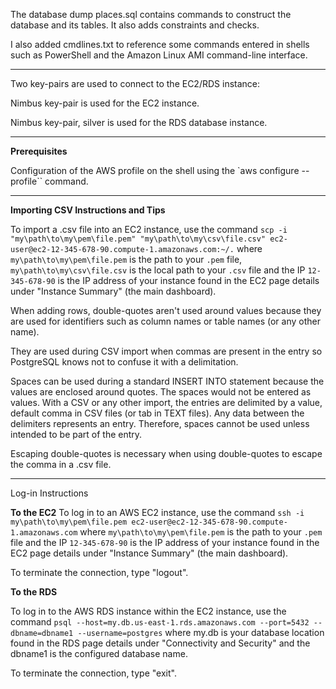 The database dump places.sql contains commands to construct the database and its tables. It also adds constraints and checks.

I also added cmdlines.txt to reference some commands entered in shells such as PowerShell and the Amazon Linux AMI command-line interface.

---

Two key-pairs are used to connect to the EC2/RDS instance:

Nimbus key-pair is used for the EC2 instance.
  
Nimbus key-pair, silver is used for the RDS database instance.

---

**Prerequisites**

Configuration of the AWS profile on the shell using the `aws configure --profile`` command.

---

**Importing CSV Instructions and Tips**

To import a .csv file into an EC2 instance, use the command 
`scp -i "my\path\to\my\pem\file.pem" "my\path\to\my\csv\file.csv" ec2-user@ec2-12-345-678-90.compute-1.amazonaws.com:~/.`
where `my\path\to\my\pem\file.pem` is the path to your `.pem` file, `my\path\to\my\csv\file.csv` is the local path to your `.csv` file
and the IP `12-345-678-90` is the IP address of your instance found in the EC2 page details under "Instance Summary" (the main dashboard).

When adding rows, double-quotes aren't used around values because they are used for identifiers such as column names or table names (or any other name).

They are used during CSV import when commas are present in the entry so PostgreSQL knows not to confuse it with a delimitation.

Spaces can be used during a standard INSERT INTO statement because the values are enclosed around quotes. The spaces would not be entered as values.
With a CSV or any other import, the entries are delimited by a value, default comma in CSV files (or tab in TEXT files).
Any data between the delimiters represents an entry. Therefore, spaces cannot be used unless intended to be part of the entry.

Escaping double-quotes is necessary when using double-quotes to escape the comma in a .csv file.

---

Log-in Instructions

**To the EC2**
To log in to an AWS EC2 instance, use the command `ssh -i my\path\to\my\pem\file.pem ec2-user@ec2-12-345-678-90.compute-1.amazonaws.com`
where `my\path\to\my\pem\file.pem` is the path to your `.pem` file and the IP `12-345-678-90` is the IP address of your instance
found in the EC2 page details under "Instance Summary" (the main dashboard).

 To terminate the connection, type "logout".

**To the RDS**

To log in to the AWS RDS instance within the EC2 instance, use the command 
`psql --host=my.db.us-east-1.rds.amazonaws.com --port=5432 --dbname=dbname1 --username=postgres` where my.db is your database location
found in the RDS page details under "Connectivity and Security" and the dbname1 is the configured database name.

 To terminate the connection, type "exit".

